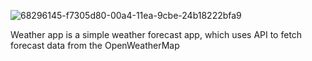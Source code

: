 ![68296145-f7305d80-00a4-11ea-9cbe-24b18222bfa9](https://user-images.githubusercontent.com/65967490/103939790-53cc5400-5152-11eb-8e41-b0b12b5af7e5.png)

Weather app is a simple weather forecast app, which uses API to fetch forecast data from the OpenWeatherMap

